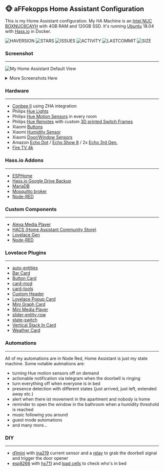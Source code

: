 ## 🐵 aFFekopps Home Assistant Configuration 

This is my Home Assistant configuration. My HA Machine is an [Intel NUC BOXNUC6CAYH](https://ark.intel.com/content/www/de/de/ark/products/95062/intel-nuc-kit-nuc6cayh.html) with 4GB RAM and 120GB SSD. It's running [Ubuntu](https://ubuntu.com) 18.04 with [Hass.io](https://www.home-assistant.io/hassio/installation/#alternative-install-on-a-generic-linux-host) in Docker.

![HAVERSION](https://img.shields.io/badge/homeassistant-0.103.2-blue)
![STARS](https://img.shields.io/github/stars/aFFekopp/homeassistant?color=yellow&style=flat-square)
![ISSUES](https://img.shields.io/github/issues-raw/aFFekopp/homeassistant?style=flat-square)
![ACTIVITY](https://img.shields.io/github/commit-activity/w/aFFekopp/homeassistant?style=flat-square)
![LASTCOMMIT](https://img.shields.io/github/last-commit/aFFekopp/homeassistant?style=flat-square)
![SIZE](https://img.shields.io/github/repo-size/aFFekopp/homeassistant?style=flat-square)

### Screenshot
---
![My Home Assistant Default View](https://raw.githubusercontent.com/aFFekopp/homeassistant/master/docs/1.png)
<details>
<summary>More Screenshots Here</summary>

![Example Room](https://raw.githubusercontent.com/aFFekopp/homeassistant/master/docs/2.png)
![Scooter](https://raw.githubusercontent.com/aFFekopp/homeassistant/master/docs/3.png)
![System Monitoring](https://raw.githubusercontent.com/aFFekopp/homeassistant/master/docs/4.png)
</details>

### Hardware
---
- [Conbee II](https://phoscon.de/de/conbee2) using ZHA integration
- Philips [Hue Lights](https://www2.meethue.com/de-de/bulbs)
- Philips [Hue Motion Sensors](https://www2.meethue.com/de-de/p/hue-bewegungssensor/8718696743171) in every room
- Philips [Hue Remotes](https://www2.meethue.com/de-de/p/hue-dimmschalter/8718696743157) with custom [3D printed Switch Frames](https://www.thingiverse.com/thing:2905340)
- Xiaomi [Buttons](https://banggood.com/Original-Xiaomi-Mijia-Smart-Home-Zig-bee-Wireless-Smart-Switch-Touch-Button-ON-OFF-WiFi-Remote-Control-Switch-p-1049175.html)
- Xiaomi [Humidity Sensor](https://www.banggood.com/Original-Xiaomi-Mijia-Smart-Home-Temperature-and-Humidity-Sensor-Thermometer-Sensor-p-1046061.html)
- Xiaomi [Door/Window Sensors](https://www.banggood.com/Original-Xiaomi-Intelligent-Door-Window-Sensor-Control-Smart-Home-Suit-Kit-Accessory-p-1017541.html)
- Amazon [Echo Dot](https://www.amazon.de/dp/B07PHPXHQS/) / [Echo Show 8](https://www.amazon.de/dp/B07SNPKX5Y/) / 2x [Echo 3rd Gen.](https://www.amazon.de/dp/B07P64LFFH/)
- [Fire TV 4k](https://www.amazon.de/dp/B079QHMFWC/)

### Hass.io Addons
---
- [ESPHome](https://esphome.io/)
- [Hass.io Google Drive Backup](https://github.com/sabeechen/hassio-google-drive-backup)
- [MariaDB](https://home-assistant.io/addons/mariadb/)
- [Mosquitto broker](https://home-assistant.io/addons/mosquitto/)
- [Node-RED](https://github.com/hassio-addons/addon-node-red)

### Custom Components
---
- [Alexa Media Player](https://github.com/custom-components/alexa_media_player)
- [HACS (Home Assistant Community Store)](https://hacs.xyz)
- [Lovelace Gen](https://github.com/thomasloven/hass-lovelace_gen)
- [Node-RED](https://github.com/zachowj/node-red)

### Lovelace Plugins
---
- [auto-entities](https://github.com/thomasloven/lovelace-auto-entities)
- [Bar Card](https://github.com/custom-cards/bar-card)
- [Button Card](https://github.com/custom-cards/button-card)
- [card-mod](https://github.com/thomasloven/lovelace-card-mod)
- [card-tools](https://github.com/thomasloven/lovelace-card-tools)
- [Custom Header](https://github.com/maykar/custom-header)
- [Lovelace Popup Card](https://github.com/thomasloven/lovelace-popup-card)
- [Mini Graph Card](https://github.com/kalkih/mini-graph-card)
- [Mini Media Player](https://github.com/kalkih/mini-media-player)
- [slider-entity-row](https://github.com/thomasloven/lovelace-slider-entity-row)
- [state-switch](https://github.com/thomasloven/lovelace-state-switch)
- [Vertical Stack In Card](https://github.com/custom-cards/vertical-stack-in-card)
- [Weather Card](https://github.com/bramkragten/weather-card)

### Automations
---
All of my automations are in Node Red, Home Assistant is just my state machine. Some notable autmations are:

- turning Hue motion sensors off on demand
- actionable notification via telegram when the doorbell is ringing
- turn everything off when everyone is in bed
- presence detection with different states (just arrived, just left, extended away etc.)
- alert when there ist movement in the apartment and nobody is home
- reminder to open the window in the bathroom when a humidity threshold is reached
- music following you around
- guest mode automations
- and many more...

### DIY
---
- [d1mini](https://www.amazon.de/AZDelivery-D1-Mini-ESP8266-12E-kompatibel/dp/B01N9RXGHY) with [ina219](https://www.amazon.de/INA219-Bi-directional-Current-Arduino-Raspberry/dp/B01MZDKU6D/) current sensor and a [relay](https://www.amazon.de/gp/product/B06XHJ2PBJ/) to grab the doorbell signal and trigger the door opener
- [esp8266](https://www.amazon.de/gp/product/B06Y1LZLLY/) with [hx711](https://www.amazon.de/gp/product/B07MY2PBY4/) and [load cells](https://www.amazon.de/gp/product/B00R1J7VA0/) to check who's in bed